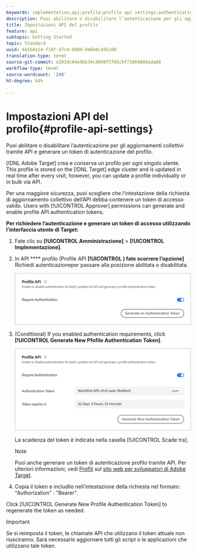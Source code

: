 ```yaml
---
keywords: implementation;api;profile;profile api settings;authentication token
description: Puoi abilitare o disabilitare l’autenticazione per gli aggiornamenti collettivi tramite API e generare un token di autenticazione del profilo.
title: Impostazioni API del profilo
feature: api
subtopic: Getting Started
topic: Standard
uuid: 481b4a14-f10f-47cd-988d-9e6b8c4d5c00
translation-type: tm+mt
source-git-commit: e203dc94e9bb34c4090f5795cbf73869808ada88
workflow-type: tm+mt
source-wordcount: '248'
ht-degree: 64%

---
```



# Impostazioni API del profilo{#profile-api-settings}

Puoi abilitare o disabilitare l’autenticazione per gli aggiornamenti collettivi tramite API e generare un token di autenticazione del profilo.

[!DNL Adobe Target] crea e conserva un profilo per ogni singolo utente. This profile is stored on the [!DNL Target] edge cluster and is updated in real time after every visit, however, you can update a profile individually or in bulk via API.

Per una maggiore sicurezza, puoi scegliere che l’intestazione della richiesta di aggiornamento collettivo dell’API debba contenere un token di accesso valido. Users with [!UICONTROL Approver] permissions can generate and enable profile API authentication tokens.

**Per richiedere l’autenticazione e generare un token di accesso utilizzando l’interfaccia utente di Target:**

1. Fate clic su **[!UICONTROL Amministrazione]** > **[!UICONTROL Implementazione]**.
1. In API **** profilo (Profile API **[!UICONTROL ) fate scorrere l’opzione]** Richiedi autenticazioneper passare alla posizione abilitata o disabilitata.

   ![](assets/profile_api_settings.png)

1. (Conditional) If you enabled authentication requirements, click **[!UICONTROL Generate New Pfofile Authentication Token]**.

   ![](assets/profile_api_settings_2.png)

   La scadenza del token è indicata nella casella [!UICONTROL Scade tra].

   >[!NOTE]
   >
   >Puoi anche generare un token di autenticazione profilo tramite API. Per ulteriori informazioni, vedi [Profili](https://developers.adobetarget.com/api/#profiles) sul [sito web per sviluppatori di Adobe Target](https://developers.adobetarget.com/).

1. Copia il token e includilo nell’intestazione della richiesta nel formato: &quot;Authorization&quot; : &quot;Bearer&quot;.

Click [!UICONTROL Generate New Profile Authentication Token] to regenerate the token as needed.

>[!IMPORTANT]
>
>Se si reimposta il token, le chiamate API che utilizzano il token attuale non riusciranno. Sarà necessario aggiornare tutti gli script o le applicazioni che utilizzano tale token.
